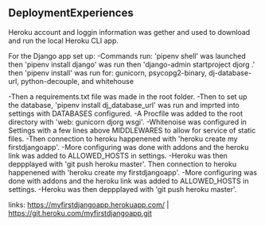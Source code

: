 ## DeploymentExperiences

Heroku account and loggin information was gether and used to download and run the local Heroku CLI app. 

For the Django app set up: 
-Commands run: 
 'pipenv shell' was launched
  then 'pipenv install django' was run
  then 'django-admin startproject djorg .' 
  then 'pipenv install' was run for: gunicorn, psycopg2-binary, dj-database-url, python-decouple, and whitehouse
  
-Then a requirements.txt file was made in the root folder. 
-Then to set up the database, 'pipenv install dj_database_url' was run and imprted into settings with DATABASES configured. 
-A Procfile was added to the root directory with 'web: gunicorn djorg wsgi'. 
-Whitenoise was configured in Settings with a few lines above MIDDLEWARES to allow for service of static files. 
-Then connection to heroku happenened with 'heroku create my firstdjangoapp'. 
-More configuring was done with addons and the heroku link was added to ALLOWED_HOSTS in settings. 
-Heroku was then deppplayed with 'git push heroku master'. 
Then connection to heroku happenened with 'heroku create my firstdjangoapp'. 
-More configuring was done with addons and the heroku link was added to ALLOWED_HOSTS in settings. 
-Heroku was then deppplayed with 'git push heroku master'. 


links: https://myfirstdjangoapp.herokuapp.com/ | https://git.heroku.com/myfirstdjangoapp.git